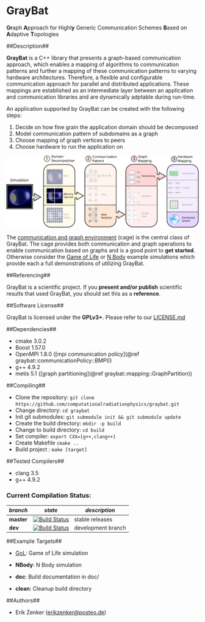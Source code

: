 GrayBat
=======

[cage]:utils/doxygen/cage.md
[gol]:utils/doxygen/gol.md

<b>Gr</b>aph <b>A</b>pproach  for Highl<b>y</b>  Generic Communication
Schemes <b>B</b>ased on <b>A</b>daptive <b>T</b>opologies

##Description##

**GrayBat** is a C++ library that presents a graph-based communication
approach, which enables a mapping of algorithms to communication
patterns and further a mapping of these communication patterns to
varying hardware architectures. Therefore, a flexible and configurable
communication approach for parallel and distributed
applications. These mappings are established as an intermediate layer
between an application and communication libraries and are dynamically
adptable during run-time.

An application supported by GrayBat can be created with the following steps:

1. Decide on how fine grain the application domain should be decomposed
2. Model communication pattern of subdomains as a graph
3. Choose mapping of graph vertices to peers
4. Choose hardware to run the application on

![](utils/doxygen/graphics/overview.svg)

The [communication and graph environment][cage] (cage) is the central
class of GrayBat.  The cage provides both communication and graph
operations to enable communication based on graphs and is a good point
to **get started**. Otherwise consider the [Game of Life][gol] or
[N Body](src/nbody.cc) example simulations which provide each a full
demonstrations of utilizing GrayBat.

##Referencing##

GrayBat is a scientific project. If you **present and/or publish** scientific
results that used GrayBat, you should set this as a **reference**.


##Software License##


GrayBat  is licensed under the <b>GPLv3+</b>. Please refer to our [LICENSE.md](LICENSE.md)


##Dependencies##

 * cmake 3.0.2
 * Boost 1.57.0
 * OpenMPI 1.8.0 ([mpi communication policy](@ref graybat::communicationPolicy::BMPI))
 * g++ 4.9.2
 * metis 5.1 ([graph partitioning](@ref graybat::mapping::GraphPartition))

##Compiling##

 * Clone the repository: `git clone https://github.com/computationalradiationphysics/graybat.git`
 * Change directory: `cd graybat`
 * Init git submodules: `git submodule init && git submodule update`
 * Create the build directory: `mkdir -p build`
 * Change to build directory: `cd build`
 * Set compiler: `export CXX=[g++,clang++]`
 * Create Makefile `cmake ..`
 * Build project : `make [target]`

##Tested Compilers##

 * clang 3.5
 * g++ 4.9.2

### Current Compilation Status:

| *branch* | *state* | *description* |
| -------- | --------| ------------- |
| **master** | [![Build Status](http://haseongpu.mooo.com/api/badge/github.com/erikzenker/GrayBat/status.svg?branch=master)](http://haseongpu.mooo.com/github.com/erikzenker/GrayBat) |  stable releases |
| **dev**  | [![Build Status](http://haseongpu.mooo.com/api/badge/github.com/erikzenker/GrayBat/status.svg?branch=dev)](http://haseongpu.mooo.com/github.com/erikzenker/GrayBat) |development branch |

##Example Targets##

 * [GoL][gol]: Game of Life simulation

 * **NBody**: N Body simulation

 * **doc**: Build documentation in doc/

 * **clean**: Cleanup build directory


##Authors##

 * Erik Zenker (erikzenker@posteo.de)
